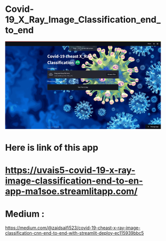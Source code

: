 # Covid-19_X_Ray_Image_Classification_end_to_end

![alt text](https://github.com/Uvais5/Covid-19_X_Ray_Image_Classification_end_to_end/blob/master/xray.png)

# Here is link of this app 

# https://uvais5-covid-19-x-ray-image-classification-end-to-en-app-ma1soe.streamlitapp.com/

# Medium :
https://medium.com/@zaidsaifi523/covid-19-cheast-x-ray-image-classification-cnn-end-to-end-with-streamlit-deploy-ec115939bbc5
